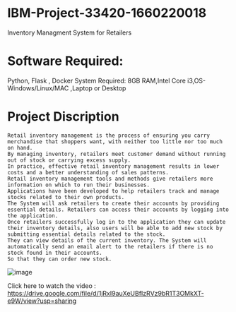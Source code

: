 # IBM-Project-33420-1660220018
  Inventory Managment System for Retailers



# Software Required:
  Python, Flask , Docker
  System Required:
  8GB RAM,Intel Core i3,OS-Windows/Linux/MAC ,Laptop or Desktop
# Project Discription

    Retail inventory management is the process of ensuring you carry merchandise that shoppers want, with neither too little nor too much on hand.
    By managing inventory, retailers meet customer demand without running out of stock or carrying excess supply. 
    In practice, effective retail inventory management results in lower costs and a better understanding of sales patterns.
    Retail inventory management tools and methods give retailers more information on which to run their businesses.
    Applications have been developed to help retailers track and manage stocks related to their own products.
    The System will ask retailers to create their accounts by providing essential details. Retailers can access their accounts by logging into the application.
    Once retailers successfully log in to the application they can update their inventory details, also users will be able to add new stock by submitting essential details related to the stock.
    They can view details of the current inventory. The System will automatically send an email alert to the retailers if there is no stock found in their accounts.
    So that they can order new stock.
    
    
 
![image](https://user-images.githubusercontent.com/58129139/195348700-32eeae02-ac88-4f70-924a-0bf31e758523.png)


Click here to watch the video   :   https://drive.google.com/file/d/1jRxI9auXeUBfIzRVz9bR1T3OMkXT-e9W/view?usp=sharing
